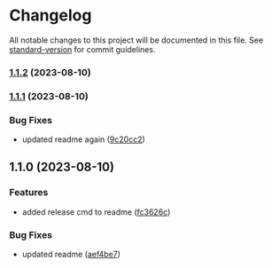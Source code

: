 # Changelog

All notable changes to this project will be documented in this file. See [standard-version](https://github.com/conventional-changelog/standard-version) for commit guidelines.

### [1.1.2](https://github-work/ewxabfw/versioning/compare/v1.1.1...v1.1.2) (2023-08-10)

### [1.1.1](https://github-work/ewxabfw/versioning/compare/v1.1.0...v1.1.1) (2023-08-10)


### Bug Fixes

* updated readme again ([9c20cc2](https://github-work/ewxabfw/versioning/commit/9c20cc277fc2564929ff82797c43c396969af900))

## 1.1.0 (2023-08-10)


### Features

* added release cmd to readme ([fc3626c](https://github-work/ewxabfw/versioning/commit/fc3626c8f3f5186a5630245fedef0603d2d193ab))


### Bug Fixes

* updated readme ([aef4be7](https://github-work/ewxabfw/versioning/commit/aef4be7f0769b887572f5310ce30f6690e258247))
